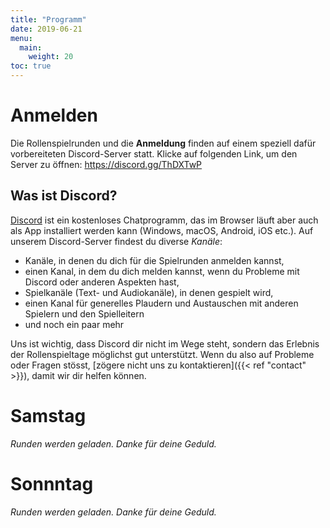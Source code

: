 ```yaml
---
title: "Programm"
date: 2019-06-21
menu:
  main:
    weight: 20
toc: true
---
```


# Anmelden

Die Rollenspielrunden und die **Anmeldung** finden auf einem speziell dafür vorbereiteten Discord-Server statt. Klicke auf folgenden Link, um den Server zu öffnen: https://discord.gg/ThDXTwP

## Was ist Discord?

[Discord](https://discord.com/) ist ein kostenloses Chatprogramm, das im Browser läuft aber auch als App installiert werden kann (Windows, macOS, Android, iOS etc.). Auf unserem Discord-Server findest du diverse *Kanäle*:

* Kanäle, in denen du dich für die Spielrunden anmelden kannst,
* einen Kanal, in dem du dich melden kannst, wenn du Probleme mit Discord oder anderen Aspekten hast,
* Spielkanäle (Text- und Audiokanäle), in denen gespielt wird,
* einen Kanal für generelles Plaudern und Austauschen mit anderen Spielern und den Spielleitern
* und noch ein paar mehr

Uns ist wichtig, dass Discord dir nicht im Wege steht, sondern das Erlebnis der Rollenspieltage möglichst gut unterstützt. Wenn du also auf Probleme oder Fragen stösst, [zögere nicht uns zu kontaktieren]({{< ref "contact" >}}), damit wir dir helfen können.

# Samstag

<div class="c-calendar saturday u-bleed-out c-rounds">
  <em>Runden werden geladen. Danke für deine Geduld.</em>
</div>

# Sonnntag

<div class="c-calendar sunday u-bleed-out c-rounds">
  <em>Runden werden geladen. Danke für deine Geduld.</em>
</div>

<script src="/scripts/cal-model.js"></script>
<script src="/scripts/cal-view.js"></script>
